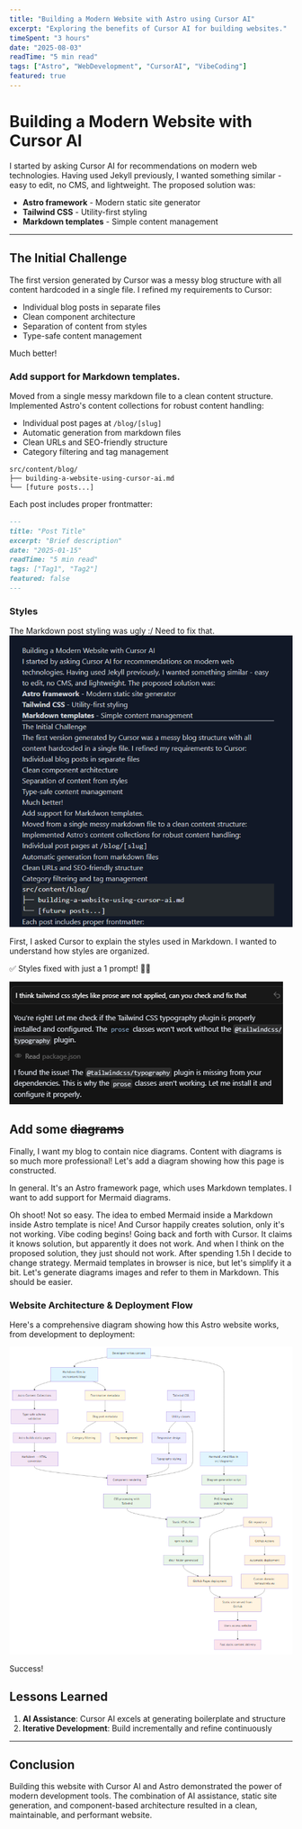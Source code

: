 ```yaml
---
title: "Building a Modern Website with Astro using Cursor AI"
excerpt: "Exploring the benefits of Cursor AI for building websites."
timeSpent: "3 hours"
date: "2025-08-03"
readTime: "5 min read"
tags: ["Astro", "WebDevelopment", "CursorAI", "VibeCoding"]
featured: true
---
```


# Building a Modern Website with Cursor AI

I started by asking Cursor AI for recommendations on modern web technologies. Having used Jekyll previously, I wanted something similar - easy to edit, no CMS, and lightweight. The proposed solution was:

- **Astro framework** - Modern static site generator
- **Tailwind CSS** - Utility-first styling
- **Markdown templates** - Simple content management

---

## The Initial Challenge

The first version generated by Cursor was a messy blog structure with all content hardcoded in a single file. I refined my requirements to Cursor:

- Individual blog posts in separate files
- Clean component architecture  
- Separation of content from styles
- Type-safe content management

Much better!

### Add support for Markdown templates.

Moved from a single messy markdown file to a clean content structure.
Implemented Astro's content collections for robust content handling:
- Individual post pages at `/blog/[slug]`
- Automatic generation from markdown files
- Clean URLs and SEO-friendly structure
- Category filtering and tag management

```
src/content/blog/
├── building-a-website-using-cursor-ai.md
└── [future posts...]
```

Each post includes proper frontmatter:

```markdown
---
title: "Post Title"
excerpt: "Brief description"
date: "2025-01-15"
readTime: "5 min read"
tags: ["Tag1", "Tag2"]
featured: false
---
```

### Styles

The Markdown post styling was ugly :/ Need to fix that. 
![Example of ugly markdown formatting](/images/blog/post-1/md-ugly-formatting.png)

First, I asked Cursor to explain the styles used in Markdown. I wanted to understand how styles are organized.

✅ Styles fixed with just a 1 prompt! 🎨✨

![A prompt to fix styles](/images/blog/post-1/fix-styles-prompt.png)

## Add some ~~diagrams~~

Finally, I want my blog to contain nice diagrams. Content with diagrams is so much more professional!
Let's add a diagram showing how this page is constructed.

In general. It's an Astro framework page, which uses Markdown templates. I want to add support for Mermaid diagrams.

Oh shoot! Not so easy. The idea to embed Mermaid inside a Markdown inside Astro template is nice! And Cursor happily creates solution, only it's not working. Vibe coding begins! Going back and forth with Cursor. It claims it knows solution, but apparently it does not work. And when I think on the proposed solution, they just should not work. After spending 1.5h I decide to change strategy. Mermaid templates in browser is nice, but let's simplify it a bit. Let's generate diagrams images and refer to them in Markdown. This should be easier.

### Website Architecture & Deployment Flow

Here's a comprehensive diagram showing how this Astro website works, from development to deployment:

![Website Architecture & Deployment Flow](/images/blog/post-1/site-architecture.png)

Success! 


## Lessons Learned

1. **AI Assistance**: Cursor AI excels at generating boilerplate and structure
2. **Iterative Development**: Build incrementally and refine continuously

---

## Conclusion

Building this website with Cursor AI and Astro demonstrated the power of modern development tools. The combination of AI assistance, static site generation, and component-based architecture resulted in a clean, maintainable, and performant website.
